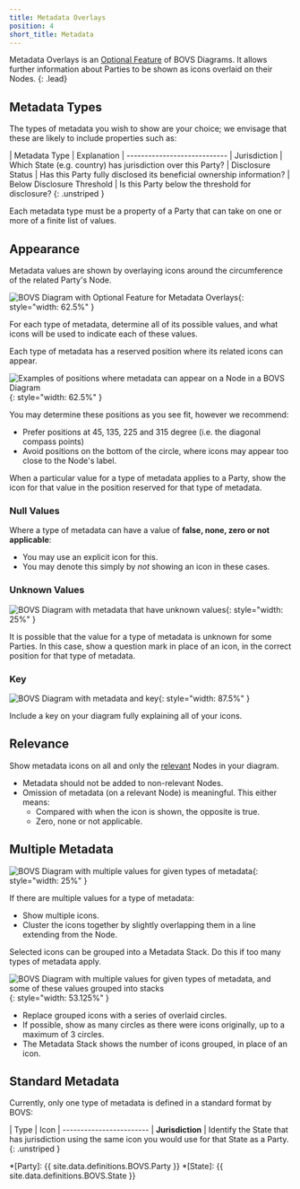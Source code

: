 ```yaml
---
title: Metadata Overlays
position: 4
short_title: Metadata
---
```


Metadata Overlays is an [Optional Feature](/visualisation/optional/) of BOVS Diagrams. It allows further information about Parties to be shown as icons overlaid on their Nodes.
{: .lead}


## Metadata Types

The types of metadata you wish to show are your choice; we envisage that these are likely to include properties such as:

| Metadata Type              | Explanation
| ----------------------------
| Jurisdiction               | Which State (e.g. country) has jurisdiction over this Party?
| Disclosure Status          | Has this Party fully disclosed its beneficial ownership information?
| Below Disclosure Threshold | Is this Party below the threshold for disclosure?
{: .unstriped }

Each metadata type must be a property of a Party that can take on one or more of a finite list of values.


## Appearance

Metadata values are shown by overlaying icons around the circumference of the related Party's Node.

![BOVS Diagram with Optional Feature for Metadata Overlays](/visualisation/diagrams/bovs-optional-metadata.png){: style="width: 62.5%" }

For each type of metadata, determine all of its possible values, and what icons will be used to indicate each of these values.

Each type of metadata has a reserved position where its related icons can appear.

![Examples of positions where metadata can appear on a Node in a BOVS Diagram](/visualisation/diagrams/bovs-optional-metadata-positions.png){: style="width: 62.5%" }

You may determine these positions as you see fit, however we recommend:

* Prefer positions at 45, 135, 225 and 315 degree (i.e. the diagonal compass points)
* Avoid positions on the bottom of the circle, where icons may appear too close to the Node's label.

When a particular value for a type of metadata applies to a Party, show the icon for that value in the position reserved for that type of metadata.

### Null Values

Where a type of metadata can have a value of **false, none, zero or not applicable**:

* You may use an explicit icon for this.
* You may denote this simply by *not* showing an icon in these cases.

### Unknown Values

![BOVS Diagram with metadata that have unknown values](/visualisation/diagrams/bovs-optional-metadata-unknowns.png){: style="width: 25%" }

It is possible that the value for a type of metadata is unknown for some Parties. In this case, show a question mark in place of an icon, in the correct position for that type of metadata.

### Key

![BOVS Diagram with metadata and key](/visualisation/diagrams/bovs-optional-metadata-key.png){: style="width: 87.5%" }

Include a key on your diagram fully explaining all of your icons.


## Relevance

Show metadata icons on all and only the [relevant](/visualisation/core/relevance) Nodes in your diagram.

* Metadata should not be added to non-relevant Nodes.
* Omission of metadata (on a relevant Node) is meaningful. This either means:
  * Compared with when the icon is shown, the opposite is true.
  * Zero, none or not applicable.


## Multiple Metadata

![BOVS Diagram with multiple values for given types of metadata](/visualisation/diagrams/bovs-optional-metadata-multiple.png){: style="width: 25%" }

If there are multiple values for a type of metadata:

* Show multiple icons.
* Cluster the icons together by slightly overlapping them in a line extending from the Node.

Selected icons can be grouped into a Metadata Stack. Do this if too many types of metadata apply.

![BOVS Diagram with multiple values for given types of metadata, and some of these values grouped into stacks](/visualisation/diagrams/bovs-optional-metadata-stacks.png){: style="width: 53.125%" }

* Replace grouped icons with a series of overlaid circles.
* If possible, show as many circles as there were icons originally, up to a maximum of 3 circles.
* The Metadata Stack shows the number of icons grouped, in place of an icon.


## Standard Metadata

Currently, only one type of metadata is defined in a standard format by BOVS:

| Type                   | Icon
| ------------------------
| **Jurisdiction**       | Identify the State that has jurisdiction using the same icon you would use for that State as a Party.
{: .unstriped }


*[Party]: {{ site.data.definitions.BOVS.Party }}
*[State]: {{ site.data.definitions.BOVS.State }}